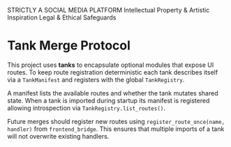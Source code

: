 STRICTLY A SOCIAL MEDIA PLATFORM
Intellectual Property & Artistic Inspiration
Legal & Ethical Safeguards

# Tank Merge Protocol

This project uses **tanks** to encapsulate optional modules that expose UI routes.
To keep route registration deterministic each tank describes itself via a
`TankManifest` and registers with the global `TankRegistry`.

A manifest lists the available routes and whether the tank mutates shared state.
When a tank is imported during startup its manifest is registered allowing
introspection via `TankRegistry.list_routes()`.

Future merges should register new routes using
`register_route_once(name, handler)` from `frontend_bridge`. This ensures that
multiple imports of a tank will not overwrite existing handlers.
